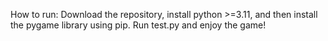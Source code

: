How to run:
Download the repository, install python >=3.11, and then install the pygame library using pip. Run test.py and enjoy the game!
